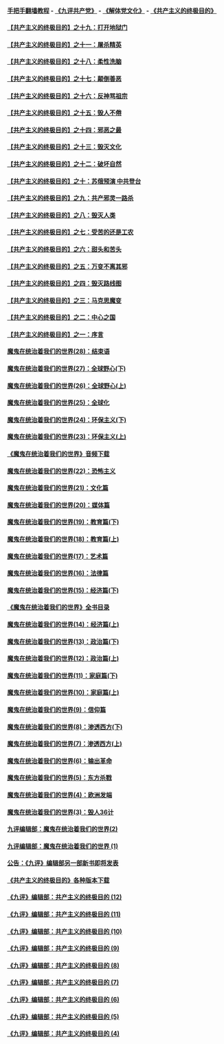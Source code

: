 #### [手把手翻墙教程](https://github.com/gfw-breaker/guides/wiki) -  [《九评共产党》](https://github.com/gfw-breaker/9ping.md?t=05041237) - [《解体党文化》](https://github.com/gfw-breaker/jtdwh.md?t=05041237) - [《共产主义的终极目的》](https://github.com/gfw-breaker/gczydzjmd.md?t=05041237)

#### [【共产主义的终极目的】之十九：打开地狱门](../pages/nsc422/n11206376.md?t=05041237) 

#### [【共产主义的终极目的】之十一：屠杀精英](../pages/nsc422/n11118442.md?t=05041237) 

#### [【共产主义的终极目的】之十八：柔性洗脑](../pages/nsc422/n11199994.md?t=05041237) 

#### [【共产主义的终极目的】之十七：颠倒善恶](../pages/nsc422/n11179782.md?t=05041237) 

#### [【共产主义的终极目的】之十六：反神骂祖宗](../pages/nsc422/n11166798.md?t=05041237) 

#### [【共产主义的终极目的】之十五：毁人不倦](../pages/nsc422/n11166792.md?t=05041237) 

#### [【共产主义的终极目的】之十四：邪恶之最](../pages/nsc422/n11150249.md?t=05041237) 

#### [【共产主义的终极目的】之十三：毁灭文化](../pages/nsc422/n11135227.md?t=05041237) 

#### [【共产主义的终极目的】之十二：破坏自然](../pages/nsc422/n11135214.md?t=05041237) 

#### [【共产主义的终极目的】之十：苏俄预演 中共登台](../pages/nsc422/n11118424.md?t=05041237) 

#### [【共产主义的终极目的】之九：共产邪灵一路杀](../pages/nsc422/n11114139.md?t=05041237) 

#### [【共产主义的终极目的】之八：毁灭人类](../pages/nsc422/n11108503.md?t=05041237) 

#### [【共产主义的终极目的】之七：受苦的还是工农](../pages/nsc422/n11101809.md?t=05041237) 

#### [【共产主义的终极目的】之六：甜头和苦头](../pages/nsc422/n11096971.md?t=05041237) 

#### [【共产主义的终极目的】之五：万变不离其邪](../pages/nsc422/n11091285.md?t=05041237) 

#### [【共产主义的终极目的】之四：毁灭路线图](../pages/nsc422/n11086284.md?t=05041237) 

#### [【共产主义的终极目的】之三：马克思魔变](../pages/nsc422/n11061941.md?t=05041237) 

#### [【共产主义的终极目的】之二：中心之国](../pages/nsc422/n11047728.md?t=05041237) 

#### [【共产主义的终极目的】之一：序言](../pages/nsc422/n11086077.md?t=05041237) 

#### [魔鬼在统治着我们的世界(28)：结束语](../pages/nsc422/n10936246.md?t=05041237) 

#### [魔鬼在统治着我们的世界(27)：全球野心(下)](../pages/nsc422/n10928319.md?t=05041237) 

#### [魔鬼在统治着我们的世界(26)：全球野心(上)](../pages/nsc422/n10900318.md?t=05041237) 

#### [魔鬼在统治着我们的世界(25)：全球化](../pages/nsc422/n10788205.md?t=05041237) 

#### [魔鬼在统治着我们的世界(24)：环保主义(下)](../pages/nsc422/n10695307.md?t=05041237) 

#### [魔鬼在统治着我们的世界(23)：环保主义(上)](../pages/nsc422/n10688613.md?t=05041237) 

#### [《魔鬼在统治着我们的世界》音频下载](../pages/nsc422/n10635553.md?t=05041237) 

#### [魔鬼在统治着我们的世界(22)：恐怖主义](../pages/nsc422/n10614727.md?t=05041237) 

#### [魔鬼在统治着我们的世界(21)：文化篇](../pages/nsc422/n10597706.md?t=05041237) 

#### [魔鬼在统治着我们的世界(20)：媒体篇](../pages/nsc422/n10586579.md?t=05041237) 

#### [魔鬼在统治着我们的世界(19)：教育篇(下)](../pages/nsc422/n10564808.md?t=05041237) 

#### [魔鬼在统治着我们的世界(18)：教育篇(上)](../pages/nsc422/n10526970.md?t=05041237) 

#### [魔鬼在统治着我们的世界(17)：艺术篇](../pages/nsc422/n10499093.md?t=05041237) 

#### [魔鬼在统治着我们的世界(16)：法律篇](../pages/nsc422/n10485969.md?t=05041237) 

#### [魔鬼在统治着我们的世界(15)：经济篇(下)](../pages/nsc422/n10469975.md?t=05041237) 

#### [《魔鬼在统治着我们的世界》全书目录](../pages/nsc422/n10464261.md?t=05041237) 

#### [魔鬼在统治着我们的世界(14)：经济篇(上)](../pages/nsc422/n10457370.md?t=05041237) 

#### [魔鬼在统治着我们的世界(13)：政治篇(下)](../pages/nsc422/n10448270.md?t=05041237) 

#### [魔鬼在统治着我们的世界(12)：政治篇(上)](../pages/nsc422/n10444576.md?t=05041237) 

#### [魔鬼在统治着我们的世界(11)：家庭篇(下)](../pages/nsc422/n10440961.md?t=05041237) 

#### [魔鬼在统治着我们的世界(10)：家庭篇(上)](../pages/nsc422/n10435448.md?t=05041237) 

#### [魔鬼在统治着我们的世界(9)：信仰篇](../pages/nsc422/n10432159.md?t=05041237) 

#### [魔鬼在统治着我们的世界(8)：渗透西方(下)](../pages/nsc422/n10429603.md?t=05041237) 

#### [魔鬼在统治着我们的世界(7)：渗透西方(上)](../pages/nsc422/n10426013.md?t=05041237) 

#### [魔鬼在统治着我们的世界(6)：输出革命](../pages/nsc422/n10421536.md?t=05041237) 

#### [魔鬼在统治着我们的世界(5)：东方杀戮](../pages/nsc422/n10417707.md?t=05041237) 

#### [魔鬼在统治着我们的世界(4)：欧洲发端](../pages/nsc422/n10414890.md?t=05041237) 

#### [魔鬼在统治着我们的世界(3)：毁人36计](../pages/nsc422/n10411583.md?t=05041237) 

#### [九评编辑部：魔鬼在统治着我们的世界(2)](../pages/nsc422/n10410036.md?t=05041237) 

#### [九评编辑部：魔鬼在统治着我们的世界 (1)](../pages/nsc422/n10406825.md?t=05041237) 

#### [公告：《九评》编辑部另一部新书即将发表](../pages/nsc422/n10405104.md?t=05041237) 

#### [《共产主义的终极目的》各种版本下载](../pages/nsc422/n10022138.md?t=05041237) 

#### [《九评》编辑部：共产主义的终极目的 (12)](../pages/nsc422/n9933272.md?t=05041237) 

#### [《九评》编辑部：共产主义的终极目的 (11)](../pages/nsc422/n9924973.md?t=05041237) 

#### [《九评》编辑部：共产主义的终极目的 (10)](../pages/nsc422/n9920883.md?t=05041237) 

#### [《九评》编辑部：共产主义的终极目的 (9)](../pages/nsc422/n9916363.md?t=05041237) 

#### [《九评》编辑部：共产主义的终极目的 (8)](../pages/nsc422/n9912488.md?t=05041237) 

#### [《九评》编辑部：共产主义的终极目的 (7)](../pages/nsc422/n9901176.md?t=05041237) 

#### [《九评》编辑部：共产主义的终极目的 (6)](../pages/nsc422/n9899359.md?t=05041237) 

#### [《九评》编辑部：共产主义的终极目的 (5)](../pages/nsc422/n9893174.md?t=05041237) 

#### [《九评》编辑部：共产主义的终极目的 (4)](../pages/nsc422/n9891246.md?t=05041237) 

